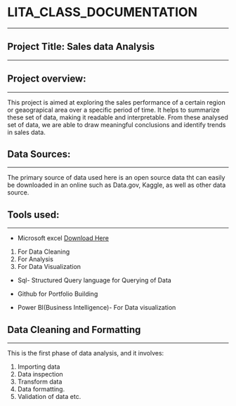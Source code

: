 # LITA_CLASS_DOCUMENTATION
---
## Project Title: Sales data Analysis
---
## Project overview:
---
This project is aimed at exploring the sales performance of a certain region or geaograpical area over a specific period of time. It helps to summarize these set of data, making it readable and interpretable. From these analysed set of data, we are able to draw meaningful conclusions and identify trends in sales data.

## Data Sources:
---
The primary source of data used here is an open source data tht can easily be downloaded in an online such as Data.gov, Kaggle, as well as other data source.

## Tools used:
---
- Microsoft excel [Download Here](https://www.microsoft.com)
1. For Data Cleaning
2. For Analysis
3. For Data Visualization

- Sql- Structured Query language for Querying of Data

- Github for Portfolio Building

- Power BI(Business Intelligence)- For Data visualization


## Data Cleaning and Formatting
---
This is the first phase of data analysis, and it involves:
1. Importing data
2. Data inspection
3. Transform data
4. Data formatting.
5. Validation of data etc.
